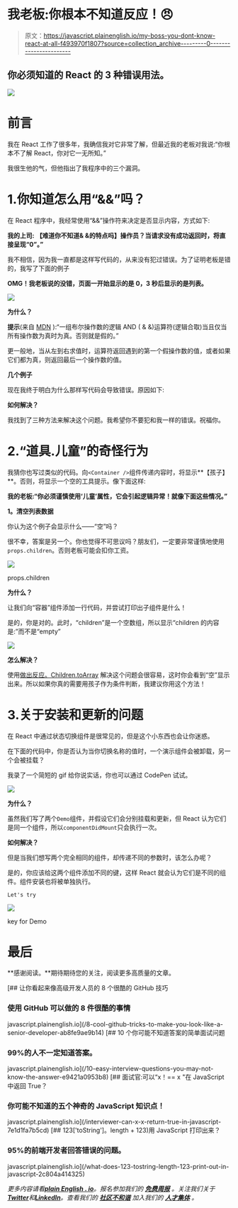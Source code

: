 # 我老板:你根本不知道反应！😠

> 原文：<https://javascript.plainenglish.io/my-boss-you-dont-know-react-at-all-f493970f1807?source=collection_archive---------0----------------------->

## 你必须知道的 React 的 3 种错误用法。

![](img/87d625e5fb6db4e68ae7dad30c62ea4c.png)

# 前言

我在 React 工作了很多年，我确信我对它非常了解，但最近我的老板对我说:“你根本不了解 React，你对它一无所知。”

我很生他的气，但他指出了我程序中的三个漏洞。

# 1.你知道怎么用“&&”吗？

在 React 程序中，我经常使用“&&”操作符来决定是否显示内容，方式如下:

**我的上司:** **【难道你不知道& &的特点吗】操作员？当请求没有成功返回时，将直接呈现“0”。”**

我不相信，因为我一直都是这样写代码的，从来没有犯过错误。为了证明老板是错的，我写了下面的例子

**OMG！我老板说的没错，页面一开始显示的是 0，3 秒后显示的是列表。**

![](img/2757c56c02abd5d5ee7ed7cec68aa037.png)

**为什么？**

**提示**(来自 [MDN](https://developer.mozilla.org/en-US/docs/Web/JavaScript/Reference/Operators/Logical_AND) ):“一组布尔操作数的逻辑 AND ( & &)运算符(逻辑合取)当且仅当所有操作数为真时为真。否则就是假的。”

更一般地，当从左到右求值时，运算符返回遇到的第一个假操作数的值，或者如果它们都为真，则返回最后一个操作数的值。

**几个例子**

现在我终于明白为什么那样写代码会导致错误。原因如下:

**如何解决？**

我找到了三种方法来解决这个问题。我希望你不要犯和我一样的错误。祝福你。

# 2.“道具.儿童”的奇怪行为

我猜你也写过类似的代码。向`<Container />`组件传递内容时，将显示**【孩子】**。否则，将显示一个空的工具提示。像下面这样:

**我的老板:“你必须谨慎使用‘儿童’属性，它会引起逻辑异常！就像下面这些情况。”**

**1。清空列表数据**

你认为这个例子会显示什么——“空”吗？

很不幸，答案是另一个。你也觉得不可思议吗？朋友们，一定要非常谨慎地使用`props.children`。否则老板可能会扣你工资。

![](img/97c28b5f6aa486d4ced9db77848cca45.png)

props.children

**为什么？**

让我们向“容器”组件添加一行代码，并尝试打印出子组件是什么！

是的，你是对的。此时，“children”是一个空数组，所以显示“children 的内容是:”而不是“empty”

![](img/ade88ccf9350fde20165ebe0c1c7851e.png)

**怎么解决？**

使用[做出反应。Children.toArray](https://reactjs.org/docs/react-api.html#reactchildrentoarray) 解决这个问题会很容易，这时你会看到“空”显示出来。所以如果你真的需要用孩子作为条件判断，我建议你用这个方法！

# 3.关于安装和更新的问题

在 React 中通过状态切换组件是很常见的，但是这个小东西也会让你迷惑。

在下面的代码中，你是否认为当你切换名称的值时，一个演示组件会被卸载，另一个会被挂载？

我录了一个简短的 gif 给你说实话，你也可以通过 CodePen 试试。

![](img/80db8e9d403599b9f0faa1f582ab678b.png)

**为什么？**

虽然我们写了两个`Demo`组件，并假设它们会分别挂载和更新，但 React 认为它们是同一个组件，所以`componentDidMount`只会执行一次。

**如何解决？**

但是当我们想写两个完全相同的组件，却传递不同的参数时，该怎么办呢？

是的，你应该给这两个组件添加不同的键，这样 React 就会认为它们是不同的组件。组件安装也将被单独执行。

`Let's try`

![](img/ba2636fbf3c732b91b46dad312cc5de2.png)

key for Demo

# 最后

**感谢阅读。**期待期待您的关注，阅读更多高质量的文章。

[](/8-cool-github-tricks-to-make-you-look-like-a-senior-developer-ab8fe9ae9b14) [## 让你看起来像高级开发人员的 8 个很酷的 GitHub 技巧

### 使用 GitHub 可以做的 8 件很酷的事情

javascript.plainenglish.io](/8-cool-github-tricks-to-make-you-look-like-a-senior-developer-ab8fe9ae9b14) [](/10-easy-interview-questions-you-may-not-know-the-answer-e9421a0953b8) [## 10 个你可能不知道答案的简单面试问题

### 99%的人不一定知道答案。

javascript.plainenglish.io](/10-easy-interview-questions-you-may-not-know-the-answer-e9421a0953b8) [](/interviewer-can-x-x-return-true-in-javascript-7e1d1fa7b5cd) [## 面试官:可以“x！== x "在 JavaScript 中返回 True？

### 你可能不知道的五个神奇的 JavaScript 知识点！

javascript.plainenglish.io](/interviewer-can-x-x-return-true-in-javascript-7e1d1fa7b5cd) [](/what-does-123-tostring-length-123-print-out-in-javascript-2c804a414325) [## 123['toString']。length + 123)用 JavaScript 打印出来？

### 95%的前端开发者回答错误的问题。

javascript.plainenglish.io](/what-does-123-tostring-length-123-print-out-in-javascript-2c804a414325) 

*更多内容请看*[***plain English . io***](https://plainenglish.io/)*。报名参加我们的* [***免费周报***](http://newsletter.plainenglish.io/) *。关注我们关于*[***Twitter***](https://twitter.com/inPlainEngHQ)*和*[***LinkedIn***](https://www.linkedin.com/company/inplainenglish/)*。查看我们的* [***社区不和谐***](https://discord.gg/GtDtUAvyhW) *加入我们的* [***人才集体***](https://inplainenglish.pallet.com/talent/welcome) *。*